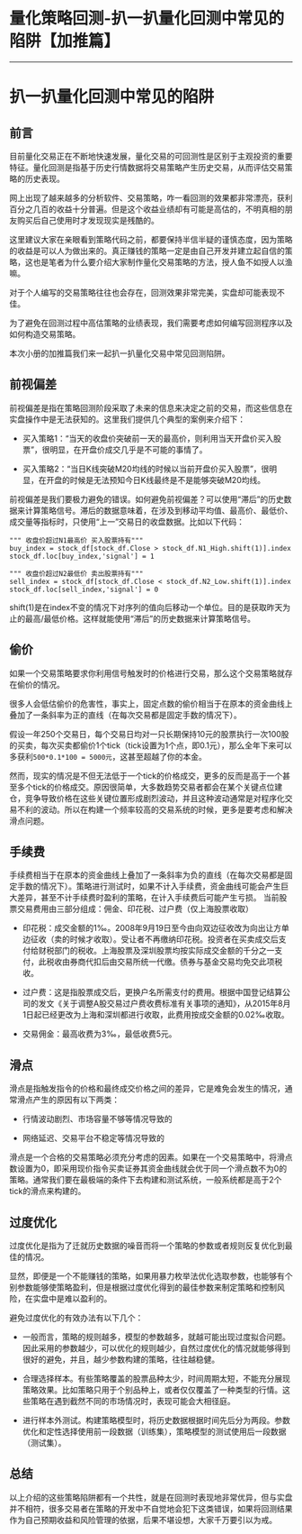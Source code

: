 
# 量化策略回测-扒一扒量化回测中常见的陷阱【加推篇】
---

# 扒一扒量化回测中常见的陷阱

## 前言

目前量化交易正在不断地快速发展，量化交易的可回测性是区别于主观投资的重要特征。量化回测是指基于历史行情数据将交易策略产生历史交易，从而评估交易策略的历史表现。

网上出现了越来越多的分析软件、交易策略，咋一看回测的效果都非常漂亮，获利百分之几百的收益十分普遍。但是这个收益业绩却有可能是高估的，不明真相的朋友购买后自己使用时才发现现实是残酷的。

这里建议大家在亲眼看到策略代码之前，都要保持半信半疑的谨慎态度，因为策略的收益是可以人为做出来的。真正赚钱的策略一定是由自己开发并建立起自信的策略，这也是笔者为什么要介绍大家制作量化交易策略的方法，授人鱼不如授人以渔嘛。

对于个人编写的交易策略往往也会存在，回测效果非常完美，实盘却可能表现不佳。

为了避免在回测过程中高估策略的业绩表现，我们需要考虑如何编写回测程序以及如何构造交易策略。

本次小册的加推篇我们来一起扒一扒量化交易中常见回测陷阱。

## 前视偏差

前视偏差是指在策略回测阶段采取了未来的信息来决定之前的交易，而这些信息在实盘操作中是无法获知的。这里我们提供几个典型的案例来介绍下：

- 买入策略1：“当天的收盘价突破前一天的最高价，则利用当天开盘价买入股票”，很明显，在开盘价成交几乎是不可能的事情了。

- 买入策略2：“当日K线突破M20均线的时候以当前开盘价买入股票”，很明显，在开盘的时候是无法预知今日K线最终是不是能够突破M20均线。

前视偏差是我们要极力避免的错误。如何避免前视偏差？可以使用“滞后”的历史数据来计算策略信号。滞后的数据意味着，在涉及到移动平均值、最高价、最低价、成交量等指标时，只使用“上一”交易日的收盘数据。比如以下代码：

```
""" 收盘价超过N1最高价 买入股票持有"""
buy_index = stock_df[stock_df.Close > stock_df.N1_High.shift(1)].index 
stock_df.loc[buy_index,'signal'] = 1

""" 收盘价超过N2最低价 卖出股票持有"""
sell_index = stock_df[stock_df.Close < stock_df.N2_Low.shift(1)].index 
stock_df.loc[sell_index,'signal'] = 0
```

shift\(1\)是在index不变的情况下对序列的值向后移动一个单位。目的是获取昨天为止的最高/最低价格。这样就能使用“滞后”的历史数据来计算策略信号。

## 偷价

如果一个交易策略要求你利用信号触发时的价格进行交易，那么这个交易策略就存在偷价的情况。

很多人会低估偷价的危害性，事实上，固定点数的偷价相当于在原本的资金曲线上叠加了一条斜率为正的直线（在每次交易都是固定手数的情况下）。

假设一年250个交易日，每个交易日均对一只长期保持10元的股票执行一次100股的买卖，每次买卖都偷价1个tick（tick设置为1个点，即0.1元），那么全年下来可以多获利`500*0.1*100 = 5000元`，这甚至超越了你的本金。

然而，现实的情况是不但无法低于一个tick的价格成交，更多的反而是高于一个甚至多个tick的价格成交。原因很简单，大多数趋势交易者都会在某个关键点位建仓，竞争导致价格在这些关键位置形成剧烈波动，并且这种波动通常是对程序化交易不利的波动。所以在构建一个频率较高的交易系统的时候，更多是要考虑和解决滑点问题。

## 手续费

手续费相当于在原本的资金曲线上叠加了一条斜率为负的直线（在每次交易都是固定手数的情况下）。策略进行测试时，如果不计入手续费，资金曲线可能会产生巨大差异，甚至不计手续费时盈利的策略，在计入手续费后可能产生亏损。 当前股票交易费用由三部分组成：佣金、印花税、过户费（仅上海股票收取）

- 印花税：成交金额的1‰。2008年9月19日至今由向双边征收改为向出让方单边征收（卖的时候才收取）。受让者不再缴纳印花税。投资者在买卖成交后支付给财税部门的税收。上海股票及深圳股票均按实际成交金额的千分之一支付，此税收由券商代扣后由交易所统一代缴。债券与基金交易均免交此项税收。

- 过户费：这是指股票成交后，更换户名所需支付的费用。根据中国登记结算公司的发文《关于调整A股交易过户费收费标准有关事项的通知》，从2015年8月1日起已经更改为上海和深圳都进行收取，此费用按成交金额的0.02‰收取。

- 交易佣金：最高收费为3‰，最低收费5元。

## 滑点

滑点是指触发指令的价格和最终成交价格之间的差异，它是难免会发生的情况，通常滑点产生的原因有以下两类：

- 行情波动剧烈、市场容量不够等情况导致的

- 网络延迟、交易平台不稳定等情况导致的

滑点是一个合格的交易策略必须充分考虑的因素。如果在一个交易策略中，将滑点数设置为0，即采用现价指令买卖证券其资金曲线就会优于同一个滑点数不为0的策略。通常我们要在最极端的条件下去构建和测试系统，一般系统都是高于2个tick的滑点来构建的。

## 过度优化

过度优化是指为了迁就历史数据的噪音而将一个策略的参数或者规则反复优化到最佳的情况。

显然，即便是一个不能赚钱的策略，如果用暴力枚举法优化选取参数，也能够有个别参数能够使策略盈利，但是根据过度优化得到的最佳参数来制定策略和控制风险，在实盘中是难以盈利的。

避免过度优化的有效办法有以下几个：

- 一般而言，策略的规则越多，模型的参数越多，就越可能出现过度拟合问题。因此采用的参数越少，可以优化的规则越少，自然过度优化的情况就能够得到很好的避免，并且，越少参数构建的策略，往往越稳健。

- 合理选择样本。有些策略覆盖的股票品种太少，时间周期太短，不能充分展现策略效果。比如策略只用于个别品种上，或者仅仅覆盖了一种类型的行情。这些策略在遇到截然不同的市场情况时，表现可能会大相径庭。

- 进行样本外测试。构建策略模型时，将历史数据根据时间先后分为两段。参数优化和定性选择使用前一段数据（训练集），策略模型的测试使用后一段数据（测试集）。

## 总结

以上介绍的这些策略陷阱都有一个共性，就是在回测时表现地非常优异，但与实盘并不相符，很多交易者在策略的开发中不自觉地会犯下这类错误，如果将回测结果作为自己预期收益和风险管理的依据，后果不堪设想，大家千万要引以为戒。
    
